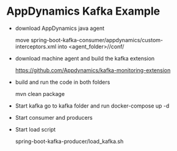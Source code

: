 # AppDynamics Kafka Example 

* download AppDynamics java agent

  move spring-boot-kafka-consumer/appdynamics/custom-interceptors.xml into <agent_folder>/<version>/conf/

* download machine agent and build the kafka extension

	https://github.com/Appdynamics/kafka-monitoring-extension

* build and run the code in both folders

	mvn clean package

* Start kafka
	go to kafka folder and run docker-compose up -d

* Start consumer and producers

* Start load script
	
	spring-boot-kafka-producer/load_kafka.sh
	



